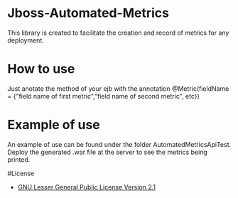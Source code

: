 # Jboss-Automated-Metrics
This library is created to facilitate the creation and record of metrics for any deployment.

# How to use
Just anotate the method of your ejb with the annotation @Metric(fieldName = {"field name of first metric","field name of second metric", etc})

# Example of use
An example of use can be found under the folder AutomatedMetricsApiTest.
Deploy the generated .war file at the server to see the metrics being printed.

#License 
* [GNU Lesser General Public License Version 2.1](http://www.gnu.org/licenses/lgpl-2.1-standalone.html)
